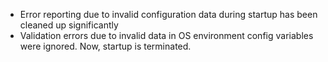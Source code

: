 * Error reporting due to invalid configuration data during startup has been cleaned up significantly
* Validation errors due to invalid data in OS environment config variables were ignored. Now, startup is terminated.
